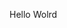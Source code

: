 Hello Wolrd


















































































































































































































































































































































































































































































































































































































































































































































































































































































































































































































































































































































































































































































































































































































































































































































































































































































































































































































































































































































































































































































































































































































































































































































































































































































































































































































































































































































































































































































































































































































































































































































































































































































































































































































































































































































































































































































































































































































